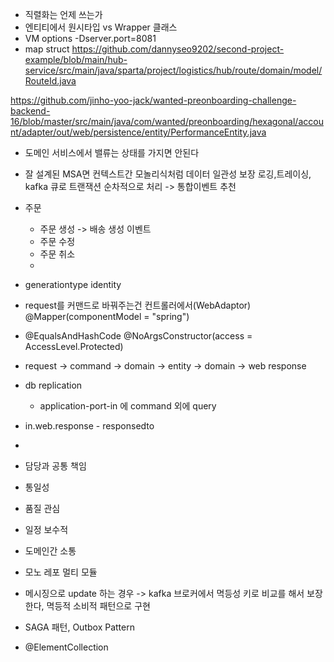 
- 직렬화는 언제 쓰는가
- 엔티티에서 원시타입 vs Wrapper 클래스
- VM options -Dserver.port=8081
- map struct
https://github.com/dannyseo9202/second-project-example/blob/main/hub-service/src/main/java/sparta/project/logistics/hub/route/domain/model/RouteId.java

https://github.com/jinho-yoo-jack/wanted-preonboarding-challenge-backend-16/blob/master/src/main/java/com/wanted/preonboarding/hexagonal/account/adapter/out/web/persistence/entity/PerformanceEntity.java
- 도메인 서비스에서 밸류는 상태를 가지면 안된다
- 잘 설계된 MSA면 컨텍스트간 모놀리식처럼 데이터 일관성 보장 로깅,트레이싱, kafka 큐로 트랜잭션 순차적으로 처리 -> 통합이벤트 추천
- 주문
	- 주문 생성  -> 배송 생성 이벤트
	- 주문 수정
	- 주문 취소
	- 

- generationtype identity
- request를 커맨드로 바꿔주는건 컨트롤러에서(WebAdaptor)
@Mapper(componentModel = "spring")
- @EqualsAndHashCode @NoArgsConstructor(access = AccessLevel.Protected)
- request -> command -> domain  -> entity -> domain -> web response
- db replication
	- application-port-in 에 command 외에 query
- in.web.response - responsedto
- 
- 담당과 공통 책임
- 통일성
- 품질 관심
- 일정 보수적
- 도메인간 소통


- 모노 레포 멀티 모듈
- 메시징으로 update 하는 경우 -> kafka 브로커에서 멱등성 키로 비교를 해서 보장한다, 멱등적 소비적 패턴으로 구현
- SAGA 패턴, Outbox Pattern
- @ElementCollection
